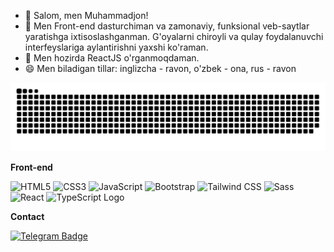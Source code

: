 - 👋 Salom, men Muhammadjon!
- 👀 Men Front-end dasturchiman va zamonaviy, funksional veb-saytlar yaratishga ixtisoslashganman. G'oyalarni chiroyli va qulay foydalanuvchi interfeyslariga aylantirishni yaxshi ko'raman.
- 🌱 Men hozirda ReactJS o'rganmoqdaman.
- 😄 Men biladigan tillar: inglizcha - ravon, o'zbek - ona, rus - ravon

<picture>
  <source
    media="(prefers-color-scheme: dark)"
    srcset="https://raw.githubusercontent.com/platane/snk/output/github-contribution-grid-snake-dark.svg"
  />
  <source
    media="(prefers-color-scheme: light)"
    srcset="https://raw.githubusercontent.com/platane/snk/output/github-contribution-grid-snake.svg"
  />
  <img
    alt="github contribution grid snake animation"
    src="https://raw.githubusercontent.com/platane/snk/output/github-contribution-grid-snake.svg"
  />
</picture>


**Front-end**

![HTML5](https://img.shields.io/badge/-HTML5-E34F26?logo=html5&logoColor=white&style=flat)
![CSS3](https://img.shields.io/badge/-CSS3-1572B6?logo=css3&logoColor=white&style=flat)
![JavaScript](https://img.shields.io/badge/-JavaScript-F7DF1E?logo=javascript&logoColor=black&style=flat)
![Bootstrap](https://img.shields.io/badge/-Bootstrap-7952B3?logo=bootstrap&logoColor=white&style=flat)
![Tailwind CSS](https://img.shields.io/badge/-Tailwind%20CSS-06B6D4?logo=tailwindcss&logoColor=white&style=flat)
![Sass](https://img.shields.io/badge/-Sass-CC6699?logo=sass&logoColor=white&style=flat)
![React](https://img.shields.io/badge/-React-61DAFB?logo=react&logoColor=black&style=flat)
![TypeScript Logo](https://path-to-your-logo-or-external-link)


**Contact**

[![Telegram Badge](https://img.shields.io/badge/-Telegram-blue?style=flat-square&logo=Telegram&logoColor=white&link=https://t.me/Uusjo9)]([https://t.me/Uusjo9])

